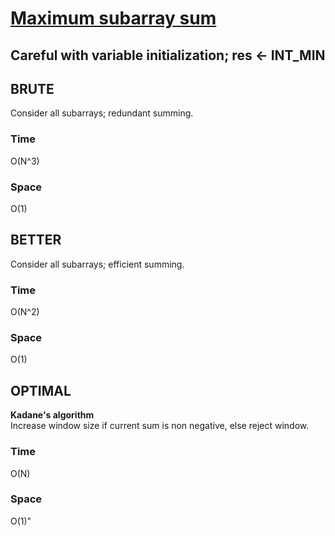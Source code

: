 # [Maximum subarray sum](../Code/max_subarray_sum.cpp)

## Careful with variable initialization; res <- INT_MIN

## BRUTE
Consider all subarrays; redundant summing.
### Time
O(N^3)
### Space
O(1)

## BETTER
Consider all subarrays; efficient summing.
### Time
O(N^2)
### Space
O(1)

## OPTIMAL
__Kadane's algorithm__  
Increase window size if current sum is non negative, else reject window.
### Time
O(N)
### Space
O(1)"